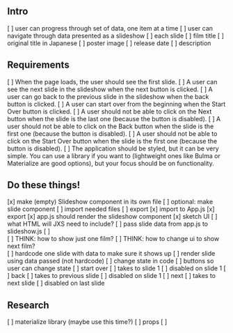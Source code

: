 ## Intro
[ ] user can progress through set of data, one item at a time 
[ ] user can navigate through data presented as a slideshow
[ ] each slide 
    [ ] film title 
    [ ] original title in Japanese
    [ ] poster image
    [ ] release date 
    [ ] description


## Requirements
[ ] When the page loads, the user should see the first slide.
[ ] A user can see the next slide in the slideshow when the next button is clicked.
[ ] A user can go back to the previous slide in the slideshow when the back button is clicked.
[ ] A user can start over from the beginning when the Start Over button is clicked.
[ ] A user should not be able to click on the Next button when the slide is the last one (because the button is disabled).
[ ] A user should not be able to click on the Back button when the slide is the first one (because the button is disabled).
[ ] A user should not be able to click on the Start Over button when the slide is the first one (because the button is disabled).
[ ] The application should be styled, but it can be very simple. You can use a library if you want to (lightweight ones like Bulma or Materialize are good options), but your focus should be on functionality. 


## Do these things! 
[x] make (empty) Slideshow component in its own file 
    [ ] optional: make slide component 
        [ ] import needed files
        [ ] export 
    [x] import to App.js
    [x] export 
[x] app.js should render the slideshow component 
[x] sketch UI
    [ ] what HTML will JXS need to include? 
[ ] pass slide data from app.js to slideshow.js
[ ]     
[ ] THINK: how to show just one film?
[ ] THINK: how to change ui to show next film?    
[ ] hardcode one slide with data to make sure it shows up 
[ ] render slide using data passed (not hardcode)
[ ] change state in code 
[ ] buttons so user can change state
    [ ] start over 
        [ ] takes to slide 1 
        [ ] disabled on slide 1
    [ ] back 
        [ ] takes to previous slide 
        [ ] disabled on slide 1 
    [ ] next 
        [ ] takes to next slide 
        [ ] disabled on last slide         


## Research
[ ] materialize library (maybe use this time?)
[ ] props 
[ ] 
